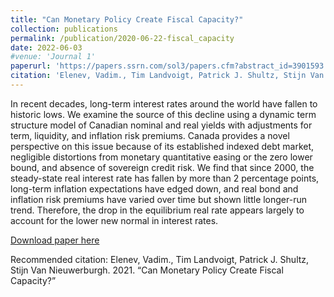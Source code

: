 ```yaml
---
title: "Can Monetary Policy Create Fiscal Capacity?"
collection: publications
permalink: /publication/2020-06-22-fiscal_capacity
date: 2022-06-03
#venue: 'Journal 1'
paperurl: 'https://papers.ssrn.com/sol3/papers.cfm?abstract_id=3901593'
citation: 'Elenev, Vadim., Tim Landvoigt, Patrick J. Shultz, Stijn Van Nieuwerburgh. 2021.  &quot;Can Monetary Policy Create Fiscal Capacity.&quot; <i>Working paper</i>'
---
```

In recent decades, long-term interest rates around the world have fallen to historic lows.
We examine the source of this decline using a dynamic term structure model of Canadian
nominal and real yields with adjustments for term, liquidity, and inflation risk premiums.
Canada provides a novel perspective on this issue because of its established indexed debt
market, negligible distortions from monetary quantitative easing or the zero lower bound,
and absence of sovereign credit risk. We find that since 2000, the steady-state real interest
rate has fallen by more than 2 percentage points, long-term inflation expectations have
edged down, and real bond and inflation risk premiums have varied over time but shown
little longer-run trend. Therefore, the drop in the equilibrium real rate appears largely to account for the lower new normal in interest rates. 

[Download paper here](https://papers.ssrn.com/sol3/papers.cfm?abstract_id=3901593)

Recommended citation: Elenev, Vadim., Tim Landvoigt, Patrick J. Shultz, Stijn Van Nieuwerburgh. 2021. “Can Monetary Policy Create Fiscal Capacity?” 
